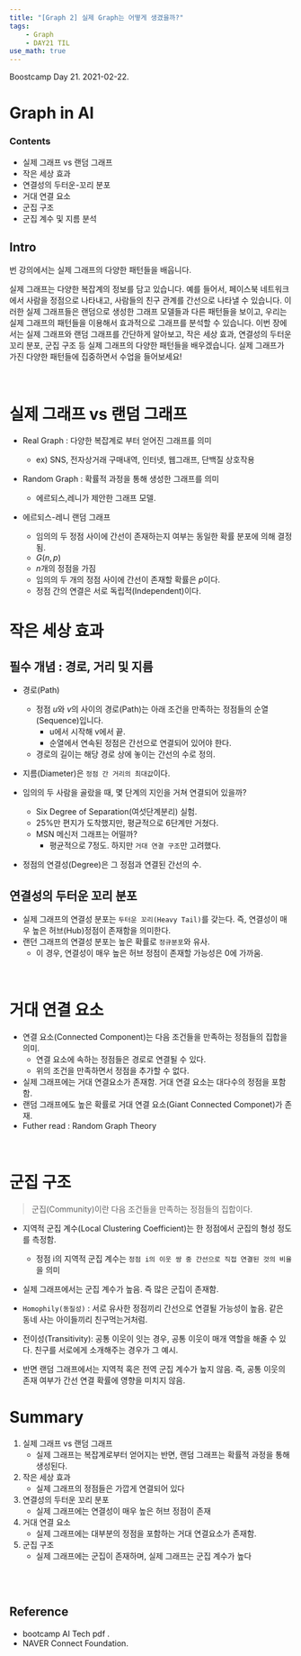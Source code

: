 ```yaml
---
title: "[Graph 2] 실제 Graph는 어떻게 생겼을까?"
tags:
    - Graph
    - DAY21 TIL
use_math: true
---
```


Boostcamp Day 21. 2021-02-22.


# Graph in AI

### Contents
- 실제 그래프 vs 랜덤 그래프
- 작은 세상 효과
- 연결성의 두터운-꼬리 분포
- 거대 연결 요소
- 군집 구조
- 군집 계수 및 지름 분석

## Intro
번 강의에서는 실제 그래프의 다양한 패턴들을 배웁니다.

실제 그래프는 다양한 복잡계의 정보를 담고 있습니다. 예를 들어서, 페이스북 네트워크에서 사람을 정점으로 나타내고, 사람들의 친구 관계를 간선으로 나타낼 수 있습니다. 이러한 실제 그래프들은 랜덤으로 생성한 그래프 모델들과 다른 패턴들을 보이고, 우리는 실제 그래프의 패턴들을 이용해서 효과적으로 그래프를 분석할 수 있습니다. 이번 장에서는 실제 그래프와 랜덤 그래프를 간단하게 알아보고, 작은 세상 효과, 연결성의 두터운 꼬리 분포, 군집 구조 등 실제 그래프의 다양한 패턴들을 배우겠습니다. 실제 그래프가 가진 다양한 패턴들에 집중하면서 수업을 들어보세요!

<br>

# 실제 그래프 vs 랜덤 그래프
- Real Graph : 다양한 복잡계로 부터 얻어진 그래프를 의미
    - ex) SNS, 전자상거래 구매내역, 인터넷, 웹그래프, 단백질 상호작용
- Random Graph : 확률적 과정을 통해 생성한 그래프를 의미
    - 에르되스,레니가 제안한 그래프 모델.

- 에르되스-레니 랜덤 그래프
    - 임의의 두 정점 사이에 간선이 존재하는지 여부는 동일한 확률 분포에 의해 결정됨.
    - $G(n,p)$
    - $n$개의 정점을 가짐
    - 임의의 두 개의 정점 사이에 간선이 존재할 확률은 $p$이다.
    - 정점 간의 연결은 서로 독립적(Independent)이다.

# 작은 세상 효과
## 필수 개념 : 경로, 거리 및 지름
- 경로(Path)
    - 정점 $u$와 $v$의 사이의 경로(Path)는 아래 조건을 만족하는 정점들의 순열(Sequence)입니다.
        - u에서 시작해 v에서 끝.
        - 순열에서 연속된 정점은 간선으로 연결되어 있어야 한다.
    - 경로의 길이는 해당 경로 상에 놓이는 간선의 수로 정의.

- 지름(Diameter)은 `정점 간 거리의 최대값`이다.
- 임의의 두 사람을 골랐을 때, 몇 단계의 지인을 거쳐 연결되어 있을까?
    - Six Degree of Separation(여섯단계분리) 실험.
    - 25%만 편지가 도착했지만, 평균적으로 6단계만 거쳤다.
    - MSN 메신저 그래프는 어떨까?
        - 평균적으로 7정도. 하지만 `거대 연결 구조`만 고려했다.
- 정점의 연결성(Degree)은 그 정점과 연결된 간선의 수.

## 연결성의 두터운 꼬리 분포
- 실제 그래프의 연결성 분포는 `두터운 꼬리(Heavy Tail)`를 갖는다. 즉, 연결성이 매우 높은 허브(Hub)정점이 존재함을 의미한다.
- 랜던 그래프의 연결성 분포는 높은 확률로 `정규분포`와 유사.
    - 이 경우, 연결성이 매우 높은 허브 정점이 존재할 가능성은 0에 가까움.


<br>

# 거대 연결 요소
- 연결 요소(Connected Component)는 다음 조건들을 만족하는 정점들의 집합을 의미.
    - 연결 요소에 속하는 정점들은 경로로 연결될 수 있다.
    - 위의 조건을 만족하면서 정점을 추가할 수 없다.
- 실제 그래프에는 거대 연결요소가 존재함. 거대 연결 요소는 대다수의 정점을 포함함.
- 랜덤 그래프에도 높은 확률로 거대 연결 요소(Giant Connected Componet)가 존재.
- Futher read : Random Graph Theory

<br>

# 군집 구조
> 군집(Community)이란 다음 조건들을 만족하는 정점들의 집합이다.
- 지역적 군집 계수(Local Clustering Coefficient)는 한 정점에서 군집의 형성 정도를 측정함.
    - 정점 i의 지역적 군집 계수는 `정점 i의 이웃 쌍 중 간선으로 직접 연결된 것의 비율`을 의미

- 실제 그래프에서는 군집 계수가 높음. 즉 많은 군집이 존재함.
- `Homophily(동질성)` : 서로 유사한 정점끼리 간선으로 연결될 가능성이 높음. 같은 동네 사는 아이들끼리 친구먹는거처럼.
- 전이성(Transitivity): 공통 이웃이 잇는 경우, 공통 이웃이 매개 역할을 해줄 수 있다. 친구를 서로에게 소개해주는 경우가 그 예시.

- 반면 랜덤 그래프에서는 지역적 혹은 전역 군집 계수가 높지 않음. 즉, 공통 이웃의 존재 여부가 간선 연결 확률에 영향을 미치지 않음.

# Summary
1. 실제 그래프 vs 랜덤 그래프
    - 실제 그래프는 복잡계로부터 얻어지는 반면, 랜덤 그래프는 확률적 과정을 통해 생성된다.
2. 작은 세상 효과
    - 실제 그래프의 정점들은 가깝게 연결되어 있다
3. 연결성의 두터운 꼬리 분포 
    - 실제 그래프에는 연결성이 매우 높은 허브 정점이 존재
4. 거대 연결 요소
    - 실제 그래프에는 대부분의 정점을 포함하는 거대 연결요소가 존재함.
5. 군집 구조
    - 실제 그래프에는 군집이 존재하며, 실제 그래프는 군집 계수가 높다


<br><br>

## Reference

- bootcamp AI Tech pdf  .
- NAVER Connect Foundation.

